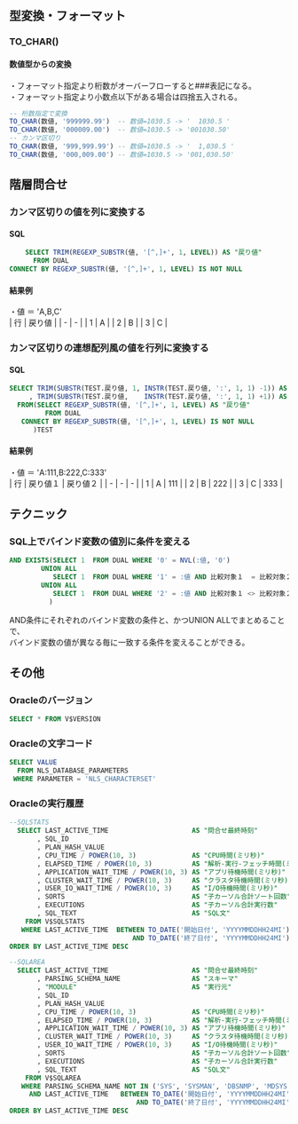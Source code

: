## **型変換・フォーマット**  
### **TO_CHAR()**  
#### **数値型からの変換**
・フォーマット指定より桁数がオーバーフローすると###表記になる。  
・フォーマット指定より小数点以下がある場合は四捨五入される。  
```sql
-- 桁数指定で変換
TO_CHAR(数値, '999999.99')  -- 数値=1030.5 -> '  1030.5 '
TO_CHAR(数値, '000009.00')  -- 数値=1030.5 -> '001030.50'
-- カンマ区切り
TO_CHAR(数値, '999,999.99') -- 数値=1030.5 -> '  1,030.5 '
TO_CHAR(数値, '000,009.00') -- 数値=1030.5 -> '001,030.50'
```

## **階層問合せ** 
### **カンマ区切りの値を列に変換する** 
#### **SQL** 
```sql
    SELECT TRIM(REGEXP_SUBSTR(値, '[^,]+', 1, LEVEL)) AS "戻り値"
      FROM DUAL
CONNECT BY REGEXP_SUBSTR(値, '[^,]+', 1, LEVEL) IS NOT NULL
```
#### **結果例**
・値 ＝ 'A,B,C'  
| 行 | 戻り値 | 
| - | - | 
| 1 | A | 
| 2 | B | 
| 3 | C | 

### **カンマ区切りの連想配列風の値を行列に変換する** 
#### **SQL** 
```sql
SELECT TRIM(SUBSTR(TEST.戻り値, 1, INSTR(TEST.戻り値, ':', 1, 1) -1)) AS "戻り値１"
     , TRIM(SUBSTR(TEST.戻り値,    INSTR(TEST.戻り値, ':', 1, 1) +1)) AS "戻り値２"
  FROM(SELECT REGEXP_SUBSTR(値, '[^,]+', 1, LEVEL) AS "戻り値"
         FROM DUAL
   CONNECT BY REGEXP_SUBSTR(値, '[^,]+', 1, LEVEL) IS NOT NULL
      )TEST
```
#### **結果例**
・値 ＝ 'A:111,B:222,C:333'  
| 行 | 戻り値１ | 戻り値２ |
| - | - | - | 
| 1 | A | 111 | 
| 2 | B | 222 | 
| 3 | C | 333 | 

## **テクニック** 
### **SQL上でバインド変数の値別に条件を変える** 
```sql
AND EXISTS(SELECT 1  FROM DUAL WHERE '0' = NVL(:値, '0')
        UNION ALL
           SELECT 1  FROM DUAL WHERE '1' = :値 AND 比較対象１  = 比較対象２
        UNION ALL
           SELECT 1  FROM DUAL WHERE '2' = :値 AND 比較対象１ <> 比較対象２
          )
```
AND条件にそれぞれのバインド変数の条件と、かつUNION ALLでまとめることで、  
バインド変数の値が異なる毎に一致する条件を変えることができる。

## **その他**  
### **Oracleのバージョン**  
```sql
SELECT * FROM V$VERSION
```
### **Oracleの文字コード**  
```sql
SELECT VALUE
  FROM NLS_DATABASE_PARAMETERS
 WHERE PARAMETER = 'NLS_CHARACTERSET'
```
### **Oracleの実行履歴**
```sql
--SQLSTATS
  SELECT LAST_ACTIVE_TIME                     AS "問合せ最終時刻"
       , SQL_ID
       , PLAN_HASH_VALUE
       , CPU_TIME / POWER(10, 3)              AS "CPU時間(ミリ秒)"
       , ELAPSED_TIME / POWER(10, 3)          AS "解析-実行-フェッチ時間(ミリ秒)"
       , APPLICATION_WAIT_TIME / POWER(10, 3) AS "アプリ待機時間(ミリ秒)"
       , CLUSTER_WAIT_TIME / POWER(10, 3)     AS "クラスタ待機時間(ミリ秒)"
       , USER_IO_WAIT_TIME / POWER(10, 3)     AS "I/O待機時間(ミリ秒)"
       , SORTS                                AS "子カーソル合計ソート回数"
       , EXECUTIONS                           AS "子カーソル合計実行数"
       , SQL_TEXT                             AS "SQL文"
    FROM V$SQLSTATS
   WHERE LAST_ACTIVE_TIME  BETWEEN TO_DATE('開始日付', 'YYYYMMDDHH24MI')
                               AND TO_DATE('終了日付', 'YYYYMMDDHH24MI')
ORDER BY LAST_ACTIVE_TIME DESC

--SQLAREA
  SELECT LAST_ACTIVE_TIME                     AS "問合せ最終時刻"
       , PARSING_SCHEMA_NAME                  AS "スキーマ"
       , "MODULE"                             AS "実行元"
       , SQL_ID
       , PLAN_HASH_VALUE
       , CPU_TIME / POWER(10, 3)              AS "CPU時間(ミリ秒)"
       , ELAPSED_TIME / POWER(10, 3)          AS "解析-実行-フェッチ時間(ミリ秒)"
       , APPLICATION_WAIT_TIME / POWER(10, 3) AS "アプリ待機時間(ミリ秒)"
       , CLUSTER_WAIT_TIME / POWER(10, 3)     AS "クラスタ待機時間(ミリ秒)"
       , USER_IO_WAIT_TIME / POWER(10, 3)     AS "I/O待機時間(ミリ秒)"
       , SORTS                                AS "子カーソル合計ソート回数"
       , EXECUTIONS                           AS "子カーソル合計実行数"
       , SQL_TEXT                             AS "SQL文"
    FROM V$SQLAREA
   WHERE PARSING_SCHEMA_NAME NOT IN ('SYS', 'SYSMAN', 'DBSNMP', 'MDSYS', 'EXFSYS')
     AND LAST_ACTIVE_TIME   BETWEEN TO_DATE('開始日付', 'YYYYMMDDHH24MI')
                                AND TO_DATE('終了日付', 'YYYYMMDDHH24MI')
ORDER BY LAST_ACTIVE_TIME DESC
```